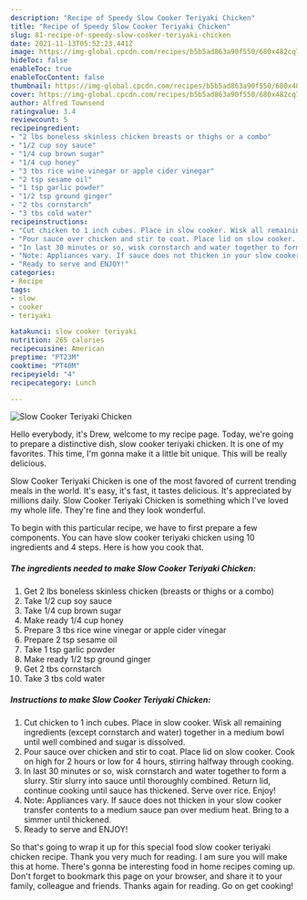 ```yaml
---
description: "Recipe of Speedy Slow Cooker Teriyaki Chicken"
title: "Recipe of Speedy Slow Cooker Teriyaki Chicken"
slug: 81-recipe-of-speedy-slow-cooker-teriyaki-chicken
date: 2021-11-13T05:52:23.441Z
image: https://img-global.cpcdn.com/recipes/b5b5ad863a90f550/680x482cq70/slow-cooker-teriyaki-chicken-recipe-main-photo.jpg
hideToc: false
enableToc: true
enableTocContent: false
thumbnail: https://img-global.cpcdn.com/recipes/b5b5ad863a90f550/680x482cq70/slow-cooker-teriyaki-chicken-recipe-main-photo.jpg
cover: https://img-global.cpcdn.com/recipes/b5b5ad863a90f550/680x482cq70/slow-cooker-teriyaki-chicken-recipe-main-photo.jpg
author: Alfred Townsend
ratingvalue: 3.4
reviewcount: 5
recipeingredient:
- "2 lbs boneless skinless chicken breasts or thighs or a combo"
- "1/2 cup soy sauce"
- "1/4 cup brown sugar"
- "1/4 cup honey"
- "3 tbs rice wine vinegar or apple cider vinegar"
- "2 tsp sesame oil"
- "1 tsp garlic powder"
- "1/2 tsp ground ginger"
- "2 tbs cornstarch"
- "3 tbs cold water"
recipeinstructions:
- "Cut chicken to 1 inch cubes. Place in slow cooker. Wisk all remaining ingredients (except cornstarch and water) together in a medium bowl until well combined and sugar is dissolved."
- "Pour sauce over chicken and stir to coat. Place lid on slow cooker. Cook on high for 2 hours or low for 4 hours, stirring halfway through cooking."
- "In last 30 minutes or so, wisk cornstarch and water together to form a slurry. Stir slurry into sauce until thoroughly combined. Return lid, continue cooking until sauce has thickened. Serve over rice. Enjoy!"
- "Note: Appliances vary. If sauce does not thicken in your slow cooker transfer contents to a medium sauce pan over medium heat. Bring to a simmer until thickened."
- "Ready to serve and ENJOY!"
categories:
- Recipe
tags:
- slow
- cooker
- teriyaki

katakunci: slow cooker teriyaki 
nutrition: 265 calories
recipecuisine: American
preptime: "PT23M"
cooktime: "PT40M"
recipeyield: "4"
recipecategory: Lunch

---
```



![Slow Cooker Teriyaki Chicken](https://img-global.cpcdn.com/recipes/b5b5ad863a90f550/680x482cq70/slow-cooker-teriyaki-chicken-recipe-main-photo.jpg)

Hello everybody, it's Drew, welcome to my recipe page. Today, we're going to prepare a distinctive dish, slow cooker teriyaki chicken. It is one of my favorites. This time, I'm gonna make it a little bit unique. This will be really delicious.

Slow Cooker Teriyaki Chicken is one of the most favored of current trending meals in the world. It's easy, it's fast, it tastes delicious. It's appreciated by millions daily. Slow Cooker Teriyaki Chicken is something which I've loved my whole life. They're fine and they look wonderful.




To begin with this particular recipe, we have to first prepare a few components. You can have slow cooker teriyaki chicken using 10 ingredients and 4 steps. Here is how you cook that.

<!--inarticleads1-->

##### The ingredients needed to make Slow Cooker Teriyaki Chicken:

1. Get 2 lbs boneless skinless chicken (breasts or thighs or a combo)
1. Take 1/2 cup soy sauce
1. Take 1/4 cup brown sugar
1. Make ready 1/4 cup honey
1. Prepare 3 tbs rice wine vinegar or apple cider vinegar
1. Prepare 2 tsp sesame oil
1. Take 1 tsp garlic powder
1. Make ready 1/2 tsp ground ginger
1. Get 2 tbs cornstarch
1. Take 3 tbs cold water




<!--inarticleads2-->

##### Instructions to make Slow Cooker Teriyaki Chicken:

1. Cut chicken to 1 inch cubes. Place in slow cooker. Wisk all remaining ingredients (except cornstarch and water) together in a medium bowl until well combined and sugar is dissolved.
1. Pour sauce over chicken and stir to coat. Place lid on slow cooker. Cook on high for 2 hours or low for 4 hours, stirring halfway through cooking.
1. In last 30 minutes or so, wisk cornstarch and water together to form a slurry. Stir slurry into sauce until thoroughly combined. Return lid, continue cooking until sauce has thickened. Serve over rice. Enjoy!
1. Note: Appliances vary. If sauce does not thicken in your slow cooker transfer contents to a medium sauce pan over medium heat. Bring to a simmer until thickened.
1. Ready to serve and ENJOY!



So that's going to wrap it up for this special food slow cooker teriyaki chicken recipe. Thank you very much for reading. I am sure you will make this at home. There's gonna be interesting food in home recipes coming up. Don't forget to bookmark this page on your browser, and share it to your family, colleague and friends. Thanks again for reading. Go on get cooking!
